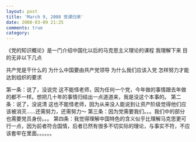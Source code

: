 ```yaml
---
layout: post
title: 'March 9, 2008 党课归来'
date: 2008-03-09 21:25
comments: true
category: 
---
```

    

《党的知识概论》是一门介绍中国化以后的马克思主义理论的课程
我理解下来
目的无非以下几点

共产党是干什么的
为什么中国要由共产党领导
为什么我们应该入党
怎样努力才能达到组织的要求

第一条：说了，没说完
这不能怪老师，因为任何一个党，今年做的事情跟去年做的都不一样。想把几十年的事情归结出一点道道来，我是没这个本事的。
第二条：说了，没说清
这也不能怪老师，因为从来没人能说到让资产阶级觉得他们应该被消灭……还需努力，还需努力～
第三条：因为党需要我们。。。我们中的部分也需要党员身份。。。
第四条：我觉得理解中国特色的含义似乎比理解马克思更可行一点，因为前者符合国情，后者已然有很多不切实际的理论，与事实不符，不应该套牢在里面。。。。。。

